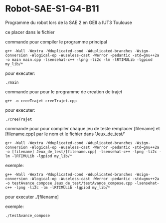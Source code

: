 # Robot-SAE-S1-G4-B11
Programme du robot lors de la SAE 2 en GEII a IUT3 Toulouse


ce placer dans le fichier



commande pour compiler le programme principal
~~~
g++ -Wall -Wextra -Wduplicated-cond -Wduplicated-branches -Wsign-conversion -Wlogical-op -Wuseless-cast -Werror -pedantic -std=gnu++2a -o main main.cpp -lsensehat-c++ -lpng -li2c -lm -lRTIMULib -lgpiod my_lib/*
~~~

pour executer:
~~~
./main
~~~



commande pour pour le programme de creation de trajet
~~~
g++ -o creeTrajet creeTrajet.cpp
~~~

pour executer:
~~~
./creeTrajet
~~~


commande pour pour compiler chaque jeu de teste
remplacer [filename] et [filename.cpp] par le nom et le fichier dans 'Jeux_de_test/'

~~~
g++ -Wall -Wextra -Wduplicated-cond -Wduplicated-branches -Wsign-conversion -Wlogical-op -Wuseless-cast -Werror -pedantic -std=gnu++2a -o [filename] Jeux_de_test/[filename.cpp] -lsensehat-c++ -lpng -li2c -lm -lRTIMULib -lgpiod my_lib/*
~~~

exemple:
~~~
g++ -Wall -Wextra -Wduplicated-cond -Wduplicated-branches -Wsign-conversion -Wlogical-op -Wuseless-cast -Werror -pedantic -std=gnu++2a -o testAvance_compose Jeux_de_test/testAvance_compose.cpp -lsensehat-c++ -lpng -li2c -lm -lRTIMULib -lgpiod my_lib/*
~~~

pour executer ./[filename]

exemple:
~~~
./testAvance_compose
~~~


